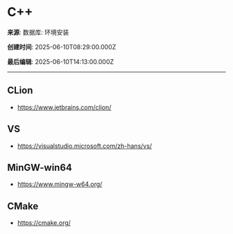 # C++

**来源**: 数据库: 环境安装

**创建时间**: 2025-06-10T08:29:00.000Z

**最后编辑**: 2025-06-10T14:13:00.000Z

---

## CLion

- https://www.jetbrains.com/clion/


## VS

- https://visualstudio.microsoft.com/zh-hans/vs/


## MinGW-win64

- https://www.mingw-w64.org/


## CMake

- https://cmake.org/
